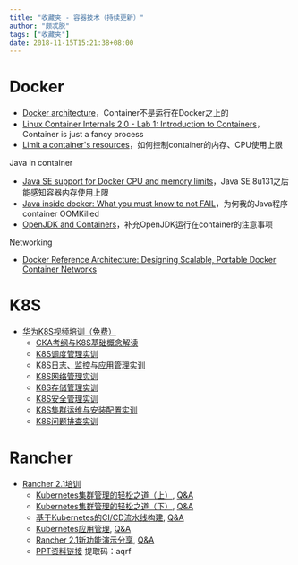 ```yaml
---
title: "收藏夹 - 容器技术（持续更新）"
author: "颇忒脱"
tags: ["收藏夹"]
date: 2018-11-15T15:21:38+08:00
---
```


<!--more-->

# Docker

* [Docker architecture][docker-1]，Container不是运行在Docker之上的
* [Linux Container Internals 2.0 - Lab 1: Introduction to Containers][docker-2]，Container is just a fancy process
* [Limit a container's resources][docker-3]，如何控制container的内存、CPU使用上限

Java in container

* [Java SE support for Docker CPU and memory limits][docker-4]，Java SE 8u131之后能感知容器内存使用上限
* [Java inside docker: What you must know to not FAIL][docker-5]，为何我的Java程序container OOMKilled
* [OpenJDK and Containers][docker-6]，补充OpenJDK运行在container的注意事项

Networking

* [Docker Reference Architecture: Designing Scalable, Portable Docker Container Networks][docker-7]

# K8S

* [华为K8S视频培训（免费）][k8s-1]
  * [CKA考纲与K8S基础概念解读][k8s-2]
  * [K8S调度管理实训][k8s-3]
  * [K8S日志、监控与应用管理实训][k8s-4]
  * [K8S网络管理实训][k8s-5]
  * [K8S存储管理实训][k8s-6]
  * [K8S安全管理实训][k8s-7]
  * [K8S集群运维与安装配置实训][k8s-8]
  * [K8S问题排查实训][k8s-9]

# Rancher

* [Rancher 2.1培训][rancher-1]
  * [Kubernetes集群管理的轻松之道（上）][rancher-2-1], [Q&A][rancher-2-2]
  * [Kubernetes集群管理的轻松之道（下）][rancher-3-1], [Q&A][rancher-3-2]
  * [基于Kubernetes的CI/CD流水线构建][rancher-4-1], [Q&A][rancher-4-2]
  * [Kubernetes应用管理][rancher-5-1], [Q&A][rancher-5-2]
  * [Rancher 2.1新功能演示分享][rancher-6-1], [Q&A][rancher-6-2]
  * [PPT资料链接][rancher-7] 提取码：aqrf

[docker-1]: https://docs.docker.com/engine/docker-overview/#docker-architecture
[docker-2]: https://learn.openshift.com/subsystems/container-internals-lab-2-0-part-1
[docker-3]: https://docs.docker.com/config/containers/resource_constraints/#memory

[docker-4]: https://blogs.oracle.com/java-platform-group/java-se-support-for-docker-cpu-and-memory-limits
[docker-5]: https://developers.redhat.com/blog/2017/03/14/java-inside-docker/
[docker-6]: https://developers.redhat.com/blog/2017/04/04/openjdk-and-containers/
[docker-7]: https://success.docker.com/article/networking

[k8s-1]: https://bbs.huaweicloud.com/forum/thread-11064-1-1.html
[k8s-2]: http://zhibo.huaweicloud.com/watch/2378525
[k8s-3]: https://zhibo.huaweicloud.com/watch/2416214
[k8s-4]: https://zhibo.huaweicloud.com/watch/2425190
[k8s-5]: https://zhibo.huaweicloud.com/watch/2461774
[k8s-6]: http://zhibo.huaweicloud.com/watch/2485659
[k8s-7]: http://zhibo.huaweicloud.com/watch/2502438
[k8s-8]: http://zhibo.huaweicloud.com/watch/2527955
[k8s-9]: http://zhibo.huaweicloud.com/watch/2545023

[rancher-1]: https://mp.weixin.qq.com/s/CBQoVN4WVA-UBqHU_RsHNw
[rancher-2-1]: http://live.vhall.com/375439580
[rancher-2-2]: https://shimo.im/docs/LXVaR64WVDwRfcAA/
[rancher-3-1]: http://live.vhall.com/951094496
[rancher-3-2]: https://shimo.im/docs/zcmFxo93JtUoGuSd/
[rancher-4-1]: http://live.vhall.com/312352038
[rancher-4-2]: https://shimo.im/docs/x7nxSHVi5Hc3c3lV/
[rancher-5-1]: http://live.vhall.com/940973786
[rancher-5-2]: https://shimo.im/docs/7pxWUZfcm3EDL3N7/
[rancher-6-1]: http://live.vhall.com/881351242
[rancher-6-2]: https://shimo.im/docs/oBHLuyh16CUznar6/ 
[rancher-7]: https://pan.baidu.com/s/15otnAU1LEXP8D2Au-Bfpvw